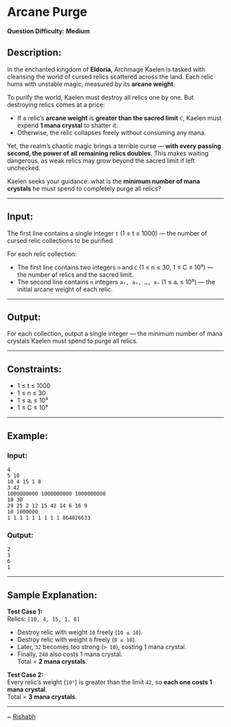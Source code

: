 # Arcane Purge

**Question Difficulty: Medium**

## Description:

In the enchanted kingdom of **Eldoria**, Archmage Kaelen is tasked with cleansing the world of cursed relics scattered across the land. Each relic hums with unstable magic, measured by its **arcane weight**.  

To purify the world, Kaelen must destroy all relics one by one. But destroying relics comes at a price:  

- If a relic’s **arcane weight** is **greater than the sacred limit** `C`, Kaelen must expend **1 mana crystal** to shatter it.  
- Otherwise, the relic collapses freely without consuming any mana.  

Yet, the realm’s chaotic magic brings a terrible curse — **with every passing second, the power of all remaining relics doubles**. This makes waiting dangerous, as weak relics may grow beyond the sacred limit if left unchecked.  

Kaelen seeks your guidance: what is the **minimum number of mana crystals** he must spend to completely purge all relics?  

---

## Input:

The first line contains a single integer `t` (1 ≤ t ≤ 1000) — the number of cursed relic collections to be purified.  

For each relic collection:  

- The first line contains two integers `n` and `C` (1 ≤ n ≤ 30, 1 ≤ C ≤ 10⁹) — the number of relics and the sacred limit.  
- The second line contains `n` integers `a₁, a₂, …, aₙ` (1 ≤ aᵢ ≤ 10⁹) — the initial arcane weight of each relic.  

---

## Output:

For each collection, output a single integer — the minimum number of mana crystals Kaelen must spend to purge all relics.  

---

## Constraints:

- 1 ≤ t ≤ 1000  
- 1 ≤ n ≤ 30  
- 1 ≤ aᵢ ≤ 10⁹  
- 1 ≤ C ≤ 10⁹  

---

## Example:

### Input:
```
4
5 10
10 4 15 1 8
3 42
1000000000 1000000000 1000000000
10 30
29 25 2 12 15 42 14 6 16 9
10 1000000
1 1 1 1 1 1 1 1 1 864026633
```


### Output:
```
2
3
6
1
```


---

## Sample Explanation:

**Test Case 1:**  
Relics: `[10, 4, 15, 1, 8]`  
- Destroy relic with weight `10` freely (`10 ≤ 10`).  
- Destroy relic with weight `8` freely (`8 ≤ 10`).  
- Later, `32` becomes too strong (`> 10`), costing 1 mana crystal.  
- Finally, `240` also costs 1 mana crystal.  
Total = **2 mana crystals**.  

**Test Case 2:**  
Every relic’s weight (`10⁹`) is greater than the limit `42`, so **each one costs 1 mana crystal**.  
Total = **3 mana crystals**.  

---
~ <a href=https://github.com/r1shu-R> Rishabh </a>